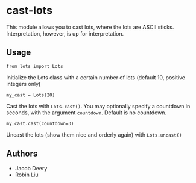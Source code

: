 # cast-lots
This module allows you to cast lots, where the lots are ASCII sticks.
Interpretation, however, is up for interpretation.

## Usage
`from lots import Lots`

Initialize the Lots class with a certain number of lots (default 10, positive integers only)

`my_cast = Lots(20)`

Cast the lots with `Lots.cast()`. You may optionally specify a countdown in seconds, with the argument `countdown`. Default is no countdown.

`my_cast.cast(countdown=3)`

Uncast the lots (show them nice and orderly again) with `Lots.uncast()`

## Authors 
- Jacob Deery
- Robin Liu
